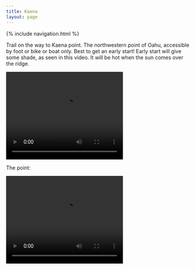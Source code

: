 ```yaml
---
title: Kaena
layout: page
---
```



{% include navigation.html %} 

<p></p>


Trail on the way to Kaena point.  The northwestern point of Oahu, accessible by foot or bike or boat only.  Best to get an early start!  Early start will give some shade, as seen in this video.  It will be hot when the sun comes over the ridge.

 <video width="320" height="240" controls>
  <source src="../images/kaena1.webm" type="video/webm" preload="none">
  

</video>


The point:

 <video width="320" height="240" controls>
  <source src="../images/kaena2.webm" type="video/webm" preload="none">
  

</video>
